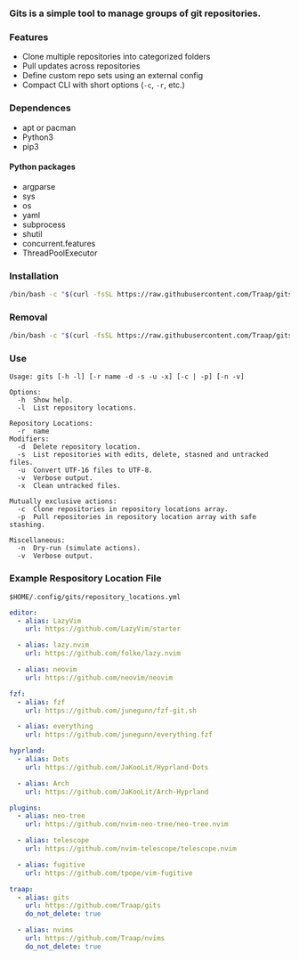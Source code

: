### Gits is a simple tool to manage groups of git repositories.

### Features
- Clone multiple repositories into categorized folders
- Pull updates across repositories
- Define custom repo sets using an external config
- Compact CLI with short options (`-c`, `-r`, etc.)

### Dependences
- apt or pacman
- Python3
- pip3

#### Python packages
- argparse
- sys
- os
- yaml
- subprocess
- shutil
- concurrent.features
- ThreadPoolExecutor

### Installation
```bash
/bin/bash -c "$(curl -fsSL https://raw.githubusercontent.com/Traap/gits/master/install.sh)"
```

### Removal
```bash
/bin/bash -c "$(curl -fsSL https://raw.githubusercontent.com/Traap/gits/master/uninstall.sh)"
```

### Use
```console
Usage: gits [-h -l] [-r name -d -s -u -x] [-c | -p] [-n -v]

Options:
  -h  Show help.
  -l  List repository locations.

Repository Locations:
  -r  name
Modifiers:
  -d  Delete repository location.
  -s  List repositories with edits, delete, stasned and untracked files.
  -u  Convert UTF-16 files to UTF-8.
  -v  Verbose output.
  -x  Clean untracked files.

Mutually exclusive actions:
  -c  Clone repositories in repository locations array.
  -p  Pull repositories in repository location array with safe stashing.

Miscellaneous:
  -n  Dry-run (simulate actions).
  -v  Verbose output.
```

### Example Respository Location File
```console
$HOME/.config/gits/repository_locations.yml
```

```yaml
editor:
  - alias: LazyVim
    url: https://github.com/LazyVim/starter

  - alias: lazy.nvim
    url: https://github.com/folke/lazy.nvim

  - alias: neovim
    url: https://github.com/neovim/neovim

fzf:
  - alias: fzf
    url: https://github.com/junegunn/fzf-git.sh

  - alias: everything
    url: https://github.com/junegunn/everything.fzf

hyprland:
  - alias: Dots
    url: https://github.com/JaKooLit/Hyprland-Dots

  - alias: Arch
    url: https://github.com/JaKooLit/Arch-Hyprland

plugins:
  - alias: neo-tree
    url: https://github.com/nvim-neo-tree/neo-tree.nvim

  - alias: telescope
    url: https://github.com/nvim-telescope/telescope.nvim

  - alias: fugitive
    url: https://github.com/tpope/vim-fugitive

traap:
  - alias: gits
    url: https://github.com/Traap/gits
    do_not_delete: true

  - alias: nvims
    url: https://github.com/Traap/nvims
    do_not_delete: true
```
